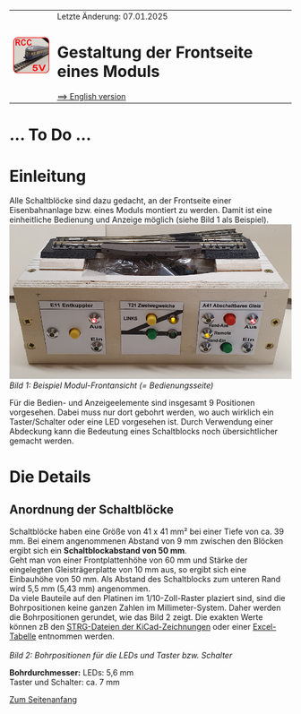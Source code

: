 
<table><tr><td><img src="../../images/RCC5V_Logo_96.png"></img></td><td>
Letzte &Auml;nderung: 07.01.2025 <a name="up"></a><br>   
<h1>Gestaltung der Frontseite eines Moduls</h1>
<a href="README.md">==> English version</a>&nbsp; &nbsp; &nbsp; 
</td></tr></table>   

# ... To Do ...

# Einleitung
Alle Schaltblöcke sind dazu gedacht, an der Frontseite einer Eisenbahnanlage bzw. eines Moduls montiert zu werden. Damit ist eine einheitliche Bedienung und Anzeige möglich (siehe Bild 1 als Beispiel).   
![Beispiel Frontansicht](/images/480_front_view_module.png "Beispiel Frontansicht")   
_Bild 1: Beispiel Modul-Frontansicht (= Bedienungsseite)_   

Für die Bedien- und Anzeigeelemente sind insgesamt 9 Positionen vorgesehen. Dabei muss nur dort gebohrt werden, wo auch wirklich ein Taster/Schalter oder eine LED vorgesehen ist. Durch Verwendung einer Abdeckung kann die Bedeutung eines Schaltblocks noch übersichtlicher gemacht werden.   

# Die Details
## Anordnung der Schaltblöcke
Schaltblöcke haben eine Größe von 41 x 41 mm² bei einer Tiefe von ca. 39 mm. Bei einem angenommenen Abstand von 9 mm zwischen den Blöcken ergibt sich ein __Schaltblockabstand von 50 mm__.   
Geht man von einer Frontplattenhöhe von 60 mm und Stärke der eingelegten Gleisträgerplatte von 10 mm aus, so ergibt sich eine Einbauhöhe von 50 mm. Als Abstand des Schaltblocks zum unteren Rand wird 5,5 mm (5,43 mm) angenommen.   
Da viele Bauteile auf den Platinen im 1/10-Zoll-Raster plaziert sind, sind die Bohrpositionen keine ganzen Zahlen im Millimeter-System. Daher werden die Bohrpositionen gerundet, wie das Bild 2 zeigt. Die exakten Werte können zB den [STRG-Dateien der KiCad-Zeichnungen](/kicad/RW_5V_W3_STRG_V4) oder einer [Excel-Tabelle](/info/z_details/RW_Koordinaten_241124.xls) entnommen werden.   
![]()   
_Bild 2: Bohrpositionen für die LEDs und Taster bzw. Schalter_

__Bohrdurchmesser:__
LEDs: 5,6 mm   
Taster und Schalter: ca. 7 mm   


[Zum Seitenanfang](#up)   